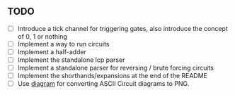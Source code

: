 TODO
----

- [ ] Introduce a tick channel for triggering gates, also introduce the concept of 0, 1 or nothing
- [ ] Implement a way to run circuits
- [ ] Implement a half-adder
- [ ] Implement the standalone lcp parser
- [ ] Implement a standalone parser for reversing / brute forcing circuits
- [ ] Implement the shorthands/expansions at the end of the README
- [ ] Use [diagram](https://github.com/esimov/diagram) for converting ASCII Circuit diagrams to PNG.
